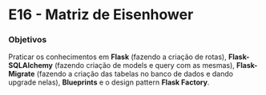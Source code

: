 # E16 - Matriz de Eisenhower

### Objetivos

Praticar os conhecimentos em **Flask** (fazendo a criação de rotas), **Flask-SQLAlchemy** (fazendo criação de models e query com as mesmas), **Flask-Migrate** (fazendo a criação das tabelas no banco de dados e dando upgrade nelas), **Blueprints** e o design pattern **Flask Factory**.
